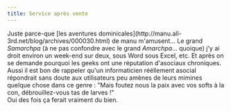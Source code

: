 ```yaml
---
title: Service après vente
---
```


Juste parce-que [les aventures dominicales](http://manu.all-
3rd.net/blog/archives/000030.html) de manu m'amusent... Le grand _Samarchpa_
(à ne pas confondre avec le grand _Amarchpa_... quoique) j'y ai droit environ
un week-end sur deux, sous Word sous Excel, etc. Et après on se demande
pourquoi les geeks ont une réputation d'asociaux chroniques. Aussi il est bon
de rappeler qu'un informaticien rééllement asocial répondrait sans doute aux
utilisateurs peu amènes de leurs mimines quelque chose dans ce genre : "Mais
foutez nous la paix avec vos softs à la con, débrouillez-vous tas de larves !"  
Oui des fois ça ferait vraiment du bien.


